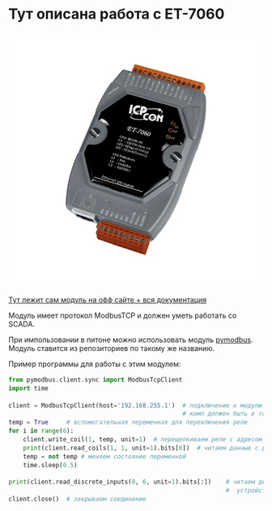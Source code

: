 # Тут описана работа с ET-7060
![ET-7060](https://github.com/RTC-SCTB/Database/blob/master/IndustrialControllers/Images/et-7060.jpg) 

[Тут лежит сам модуль на офф сайте + вся документация](https://icp-das.ru/catalog/et-7060)

Модуль имеет протокол ModbusTCP и должен уметь работать со SCADA.

При импользовании в питоне можно использовать модуль [pymodbus](https://github.com/riptideio/pymodbus).
Модуль ставится из репозиториев по такому же названию.

Пример программы для работы с этим модулем:
```python
from pymodbus.client.sync import ModbusTcpClient
import time

client = ModbusTcpClient(host='192.168.255.1')  # подключение к модулю с данным хостом, 
                                                # комп должен быть в той же сети, что и модуль
temp = True     # вспомогательная переменная для переключения реле
for i in range(6):
    client.write_coil(1, temp, unit=1)  # перещелкиваем реле с адресом 1(первый параметр) в устройстве с номером 1 
    print(client.read_coils(1, 1, unit=1).bits[0])  # читаем данные с реле (замкнуто/разомкнуто)
    temp = not temp # меняем состояние переменной
    time.sleep(0.5) 

print(client.read_discrete_inputs(0, 6, unit=1).bits[:])    # читаем дискретные входы устройства с 0 адреса по 6, с
                                                            #  устройства с номером 1
client.close()  # закрываем соединение 
```
